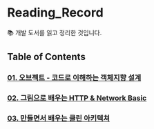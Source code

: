 # Reading_Record

📚 개발 도서를 읽고 정리한 것입니다.

## Table of Contents

### [01. 오브젝트 - 코드로 이해하는 객체지향 설계](./_01_object/README.md)

### [02. 그림으로 배우는 HTTP & Network Basic](./_02_http_network_basic/README.md)

### [03. 만들면서 배우는 클린 아키텍쳐](./_03_get_your_hands_dirty_on_clean_architecture/README.md)
